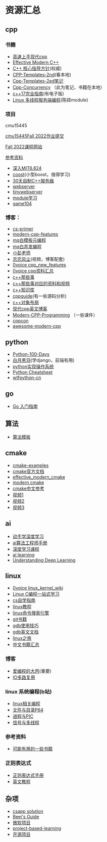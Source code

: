 # 资源汇总

## cpp

### 书籍

* [高速上手现代cpp](https://changkun.de/modern-cpp/zh-cn/00-preface/)
* [Effective Modern C++](https://cntransgroup.github.io/EffectiveModernCppChinese/)
* [C++ 核心指导方针](https://github.com/lynnboy/CppCoreGuidelines-zh-CN/blob/master/CppCoreGuidelines-zh-CN.md)(权威)
* [CPP-Templates-2nd](https://github.com/Walton1128/CPP-Templates-2nd--/tree/master)(看本地)
* [Cpp-Templates-2ed笔记](https://downdemo.github.io/Cpp-Templates-2ed/)
* [Cpp-Concurrency](https://downdemo.github.io/Cpp-Concurrency-in-Action-2ed/) （此为笔记，书籍在本地）
* [c++17完全指南](https://github.com/MeouSker77/Cpp17?tab=readme-ov-file)(有电子版)
* [Linux 多线程服务端编程](https://chenshuo-public.s3.amazonaws.com/pdf/allinone.pdf)(陈硕module)

### 项目

cmu15445

[cmu15445Fall 2022作业提交](https://www.gradescope.com/courses/425272)

[Fall 2022课程网站](https://15445.courses.cs.cmu.edu/fall2022/assignments.html)

[参考资料](https://ym9omojhd5.feishu.cn/docx/NohEdX57AoHZs8xCW9zct4F4nrd)

* [深入MIT6.824](https://ray-eldath.me/programming/deep-dive-in-6824/)
* [coost](https://coostdocs.github.io/cn/about/co/)(小型boost，值得学习)
* [30天自制C++服务器](https://github.com/yuesong-feng/30dayMakeCppServer)
* [webserver](https://github.com/linyacool/WebServer)
* [tinywebserver](https://github.com/qinguoyi/TinyWebServer)
* [module学习](https://github.com/834810071/muduo_study)
* [game104](https://games104.boomingtech.com/sc/)

### 博客：

* [cs-primer](https://github.com/yongw5/cs-primer)
* [modern-cpp-features](https://github.com/AnthonyCalandra/modern-cpp-features)
* [mq白模板元编程](https://mq-b.github.io/Modern-Cpp-templates-tutorial/)
* [mq白并发编程](https://mq-b.github.io/ModernCpp-ConcurrentProgramming-Tutorial/)
* [小彭老师](https://parallel101.github.io/cppguidebook/)
* [恋恋风尘](https://llfc.club/home)(视频，博客配套)
* [0voice cpp_new_features](https://github.com/0voice/cpp_new_features)
* [0voice cpp资料汇总](https://github.com/0voice/introduce_c-cpp_manual)
* [c++那些事](https://light-city.github.io/)
* [c++那些事对应的资料和视频](https://github.com/Light-City/CPlusPlusThings)
* [c++知识库](https://cpp-reference.com/)
* [cppguide](https://cppguide.cn/)(有一些源码分析)
* [c++对象布局](https://zhuanlan.zhihu.com/p/156880783)
* [现代cpp英文博客](https://www.modernescpp.com/)
* [Modern-CPP-Programming](https://github.com/federico-busato/Modern-CPP-Programming) （一些课件）
* [cppcon](https://github.com/CppCon)
* [awesome-modern-cpp](https://github.com/rigtorp/awesome-modern-cpp)

## python

* [Python-100-Days](https://github.com/jackfrued/Python-100-Days)
* [白月黑羽](https://www.byhy.net/)(学django，前端有用)
* [python实现操作系统](https://github.com/donnemartin/system-design-primer)
* [Python Cheatsheet](https://gto76.github.io/python-cheatsheet/)
* [wtfpython-cn](https://github.com/leisurelicht/wtfpython-cn)

## go

* [Go 入门指南](https://learnku.com/docs/the-way-to-go)

## 算法

* [算法模板](https://github.com/sunkafei/xcpc-algorithm-templates)

## cmake

* [cmake-examples](https://github.com/ttroy50/cmake-examples)
* [cmake官方文档](https://cmake.org/cmake/help/latest/)
* [effective_modern_cmake](https://gist.github.com/mbinna/c61dbb39bca0e4fb7d1f73b0d66a4fd1)
* [modern cmake](https://cliutils.gitlab.io/modern-cmake/README.html)
* [cmake中文参考](https://juejin.cn/post/6844903557183832078)
* [视频1](https://www.bilibili.com/video/BV1fa411r7zp/?spm_id_from=333.999.0.0&vd_source=4703b3762c3876a731aa398192561d8f)
* [视频2](https://www.bilibili.com/video/BV16P4y1g7MH/?spm_id_from=333.999.0.0&vd_source=4703b3762c3876a731aa398192561d8f)
* [视频3](https://space.bilibili.com/263032155/channel/collectiondetail?sid=53025)

## ai

* [动手学深度学习](https://courses.d2l.ai/zh-v2/)
* [ai算法工程师手册](https://www.huaxiaozhuan.com/)
* [深度学习课程](https://dlsyscourse.org/)
* [ai learning](https://ailearning.apachecn.org/)
* [Understanding Deep Learning](https://udlbook.github.io/udlbook/)

## linux

* [0voice linux_kernel_wiki](https://github.com/0voice/linux_kernel_wiki)
* [Linux C编程一站式学习](https://akaedu.github.io/book/)
* [cs自学指南](https://csdiy.wiki/)
* [linux教程](https://archlinuxstudio.github.io/ShellTutorial/#/)
* [linux命令搜索引擎](https://wangchujiang.com/linux-command/)
* [git书籍](https://git-scm.com/book/zh/v2)
* [gdb使用技巧](https://wizardforcel.gitbooks.io/100-gdb-tips/content/index.html)
* [gdb英文文档](https://sourceware.org/gdb/current/onlinedocs/gdb.pdf)
* [linux之旅](https://kerneltravel.net/)
* [中文书籍汇总](https://github.com/xiaoweiChen/)

### 博客

* [爱编程的大丙](https://subingwen.cn/)(重要)
* [IO多路复用](https://zhuanlan.zhihu.com/p/367591714)

### linux 系统编程(b站)

* [linux相关编程](https://www.yuque.com/fanjiangniu/acnqp7/ft4oby?#fx8nQ)
* [文件与目录P64](https://www.yuque.com/fanjiangniu/acnqp7/kpztnp?)
* [进程与PIC](https://www.yuque.com/fanjiangniu/acnqp7/nxgfaa?)
* [信号与多线程](https://www.yuque.com/fanjiangniu/acnqp7/xrs1pb?)

### 参考资料

* [可能有用的一些书籍](https://awesome-programming-books.github.io/)

### 正则表达式

* [正则表达式手册](https://tool.oschina.net/uploads/apidocs/jquery/regexp.html)
* [英文教程](https://regexone.com/lesson/letters_and_digits?)

## 杂项

* [csapp solution](https://dreamanddead.github.io/CSAPP-3e-Solutions/)
* [Beej's Guide](https://beej.us/guide/)
* [微软项目](https://github.com/orgs/microsoft/repositories?language=&q=&sort=stargazers&type=all)
* [project-based-learning](https://github.com/practical-tutorials/project-based-learning)
* [开源项目](https://hellogithub.com/)
